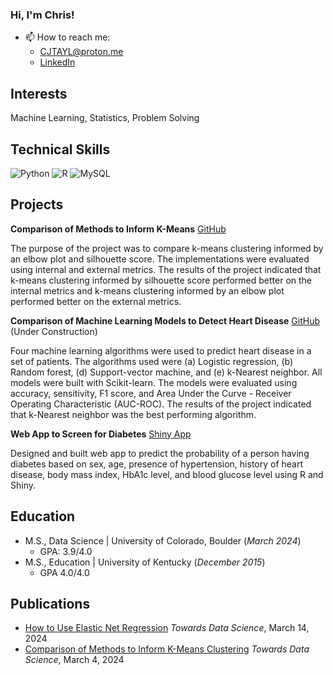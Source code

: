 ### Hi, I'm Chris!

- 📫 How to reach me:
  - CJTAYL@proton.me
  - [LinkedIn](https://www.linkedin.com/in/christopher-taylor-4b476a34/)

## Interests
Machine Learning, Statistics, Problem Solving

## Technical Skills
![Python](https://img.shields.io/badge/python-3670A0?style=for-the-badge&logo=python&logoColor=ffdd54)
![R](https://img.shields.io/badge/r-%23276DC3.svg?style=for-the-badge&logo=r&logoColor=white)
![MySQL](https://img.shields.io/badge/mysql-4479A1.svg?style=for-the-badge&logo=mysql&logoColor=white)

## Projects
**Comparison of Methods to Inform K-Means** [GitHub](https://github.com/CJTAYL/kmeans_comparison)

The purpose of the project was to compare k-means clustering informed by an elbow plot and silhouette score. The implementations were evaluated using internal and external metrics. The results of the project indicated that k-means clustering informed by silhouette score performed better on the internal metrics and k-means clustering informed by an elbow plot performed better on the external metrics. 

**Comparison of Machine Learning Models to Detect Heart Disease** [GitHub](https://github.com/CJTAYL/heart_disease) (Under Construction)

Four machine learning algorithms were used to predict heart disease in a set of patients. The algorithms used were (a) Logistic regression, (b) Random forest, (d) Support-vector machine, and (e) k-Nearest neighbor. All models were built with Scikit-learn. The models were evaluated using accuracy, sensitivity, F1 score, and Area Under the Curve - Receiver Operating Characteristic (AUC-ROC). The results of the project indicated that k-Nearest neighbor was the best performing algorithm.

**Web App to Screen for Diabetes** [Shiny App](https://shorturl.at/ntxVX) 

Designed and built web app to predict the probability of a person having diabetes based on sex, age, presence of hypertension, history of heart disease, body mass index, HbA1c level, and blood glucose level using R and Shiny. 

## Education
- M.S., Data Science | University of Colorado, Boulder (_March 2024_)
  - GPA: 3.9/4.0
- M.S., Education | University of Kentucky (_December 2015_)
  - GPA 4.0/4.0
    
## Publications
- [How to Use Elastic Net Regression](https://shorturl.at/ikKP7) *Towards Data Science*, March 14, 2024
- [Comparison of Methods to Inform K-Means Clustering](https://shorturl.at/syR56) *Towards Data Science*, March 4, 2024


